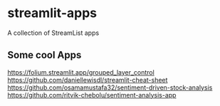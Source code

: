 # streamlit-apps
A collection of StreamList apps

## Some cool Apps
https://folium.streamlit.app/grouped_layer_control
https://github.com/daniellewisdl/streamlit-cheat-sheet
https://github.com/osamamustafa32/sentiment-driven-stock-analysis
https://github.com/ritvik-chebolu/sentiment-analysis-app
